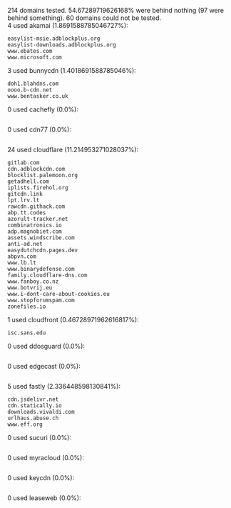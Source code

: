 214 domains tested. 54.67289719626168% were behind nothing (97 were behind something). 60 domains could not be tested.<br>
4 used akamai (1.8691588785046727%):
```
easylist-msie.adblockplus.org
easylist-downloads.adblockplus.org
www.ebates.com
www.microsoft.com
```

3 used bunnycdn (1.4018691588785046%):
```
doh1.blahdns.com
oooo.b-cdn.net
www.bentasker.co.uk
```

0 used cachefly (0.0%):
```

```

0 used cdn77 (0.0%):
```

```

24 used cloudflare (11.214953271028037%):
```
gitlab.com
cdn.adblockcdn.com
blocklist.palemoon.org
getadhell.com
iplists.firehol.org
gitcdn.link
lpt.lrv.lt
rawcdn.githack.com
abp.tt.codes
azorult-tracker.net
combinatronics.io
adp.magnobiet.com
assets.windscribe.com
anti-ad.net
easydutchcdn.pages.dev
abpvn.com
www.lb.lt
www.binarydefense.com
family.cloudflare-dns.com
www.fanboy.co.nz
www.botvrij.eu
www.i-dont-care-about-cookies.eu
www.stopforumspam.com
zonefiles.io
```

1 used cloudfront (0.46728971962616817%):
```
isc.sans.edu
```

0 used ddosguard (0.0%):
```

```

0 used edgecast (0.0%):
```

```

5 used fastly (2.336448598130841%):
```
cdn.jsdelivr.net
cdn.statically.io
downloads.vivaldi.com
urlhaus.abuse.ch
www.eff.org
```

0 used sucuri (0.0%):
```

```

0 used myracloud (0.0%):
```

```

0 used keycdn (0.0%):
```

```

0 used leaseweb (0.0%):
```

```
